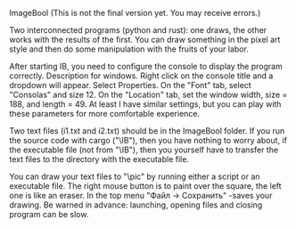 ﻿ImageBool (This is not the final version yet. You may receive errors.)

Two interconnected programs (python and rust): one draws, the other works with the results of the first. You can draw something in the pixel art style and then do some manipulation with the fruits of your labor.

After starting IB, you need to configure the console to display the program correctly. Description for windows. Right click on the console title and a dropdown will appear. Select Properties. On the "Font" tab, select "Consolas" and size 12. On the "Location" tab, set the window width, size = 188, and length = 49. At least I have similar settings, but you can play with these parameters for more comfortable experience.

Two text files (i1.txt and i2.txt) should be in the ImageBool folder. If you run the source code with cargo ("\IB\"), then you have nothing to worry about, if the executable file (not from "\IB\"), then you yourself have to transfer the text files to the directory with the executable file.

You can draw your text files to "\pic\" by running either a script or an executable file. The right mouse button is to paint over the square, the left one is like an eraser. In the top menu "Файл -> Сохранить" - ​​saves your drawing. Be warned in advance: launching, opening files and closing program can be slow.
